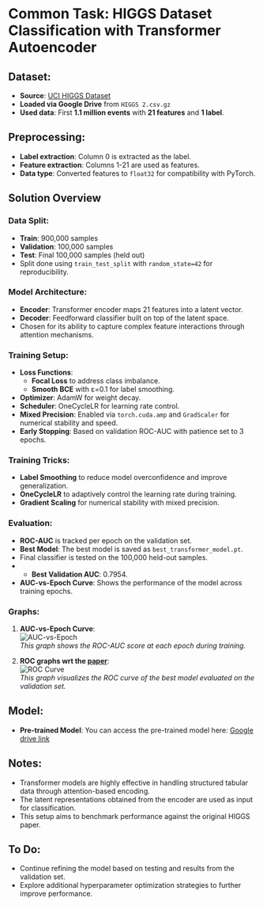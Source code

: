 # Common Task: HIGGS Dataset Classification with Transformer Autoencoder

## Dataset:
- **Source**: [UCI HIGGS Dataset](https://archive.ics.uci.edu/ml/datasets/HIGGS)
- **Loaded via Google Drive** from `HIGGS 2.csv.gz`
- **Used data**: First **1.1 million events** with **21 features** and **1 label**.

## Preprocessing:
- **Label extraction**: Column 0 is extracted as the label.
- **Feature extraction**: Columns 1-21 are used as features.
- **Data type**: Converted features to `float32` for compatibility with PyTorch.

## Solution Overview

### Data Split:
- **Train**: 900,000 samples
- **Validation**: 100,000 samples
- **Test**: Final 100,000 samples (held out)
- Split done using `train_test_split` with `random_state=42` for reproducibility.

### Model Architecture:
- **Encoder**: Transformer encoder maps 21 features into a latent vector.
- **Decoder**: Feedforward classifier built on top of the latent space.
- Chosen for its ability to capture complex feature interactions through attention mechanisms.

### Training Setup:
- **Loss Functions**:
  - **Focal Loss** to address class imbalance.
  - **Smooth BCE** with ε=0.1 for label smoothing.
- **Optimizer**: AdamW for weight decay.
- **Scheduler**: OneCycleLR for learning rate control.
- **Mixed Precision**: Enabled via `torch.cuda.amp` and `GradScaler` for numerical stability and speed.
- **Early Stopping**: Based on validation ROC-AUC with patience set to 3 epochs.

### Training Tricks:
- **Label Smoothing** to reduce model overconfidence and improve generalization.
- **OneCycleLR** to adaptively control the learning rate during training.
- **Gradient Scaling** for numerical stability with mixed precision.

### Evaluation:
- **ROC-AUC** is tracked per epoch on the validation set.
- **Best Model**: The best model is saved as `best_transformer_model.pt`.
- Final classifier is tested on the 100,000 held-out samples.
- - **Best Validation AUC**: 0.7954.
- **AUC-vs-Epoch Curve**: Shows the performance of the model across training epochs.

### Graphs:
1. **AUC-vs-Epoch Curve**:  
   ![AUC-vs-Epoch](https://drive.google.com/drive/u/1/folders/1DEhVuOuC7btEgjyJ0z0mUauuY99w7vWO)  
   *This graph shows the ROC-AUC score at each epoch during training.*

2. **ROC graphs wrt the [paper](https://arxiv.org/pdf/1402.4735.pdf)**:  
   ![ROC Curve](images/Comparison-AOC.png)  
   *This graph visualizes the ROC curve of the best model evaluated on the validation set.*

## Model:
- **Pre-trained Model**: You can access the pre-trained model here: [Google drive link](https://drive.google.com/file/d/1J8DqpHLL6e-H8NeEIjiekoj9C3gds10k/view?usp=sharing)

## Notes:
- Transformer models are highly effective in handling structured tabular data through attention-based encoding.
- The latent representations obtained from the encoder are used as input for classification.
- This setup aims to benchmark performance against the original HIGGS paper.

## To Do:
- Continue refining the model based on testing and results from the validation set.
- Explore additional hyperparameter optimization strategies to further improve performance.


